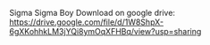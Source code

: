 Sigma Sigma Boy
Download on google drive:
https://drive.google.com/file/d/1W8ShpX-6gXKohhkLM3jYQi8ymOqXFHBq/view?usp=sharing
